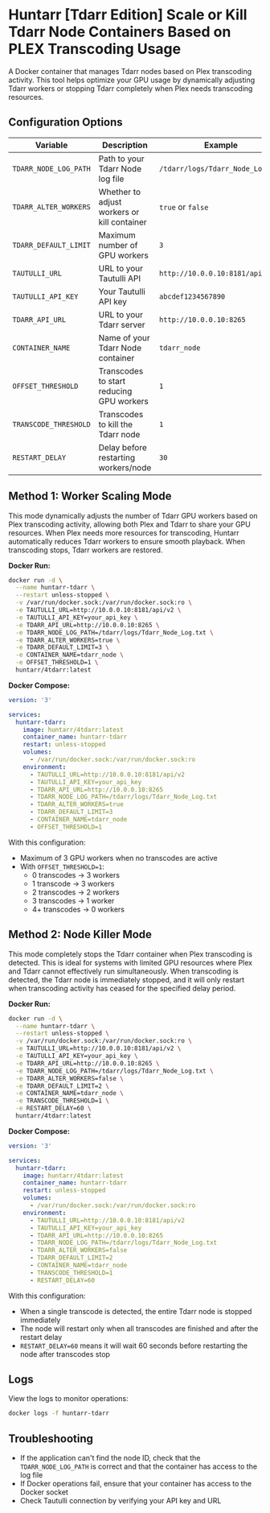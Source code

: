 # Huntarr [Tdarr Edition] Scale or Kill Tdarr Node Containers Based on PLEX Transcoding Usage

A Docker container that manages Tdarr nodes based on Plex transcoding activity. This tool helps optimize your GPU usage by dynamically adjusting Tdarr workers or stopping Tdarr completely when Plex needs transcoding resources.

## Configuration Options

| Variable | Description | Example |
|----------|-------------|---------|
| `TDARR_NODE_LOG_PATH` | Path to your Tdarr Node log file | `/tdarr/logs/Tdarr_Node_Log.txt` |
| `TDARR_ALTER_WORKERS` | Whether to adjust workers or kill container | `true` or `false` |
| `TDARR_DEFAULT_LIMIT` | Maximum number of GPU workers | `3` |
| `TAUTULLI_URL` | URL to your Tautulli API | `http://10.0.0.10:8181/api/v2` |
| `TAUTULLI_API_KEY` | Your Tautulli API key | `abcdef1234567890` |
| `TDARR_API_URL` | URL to your Tdarr server | `http://10.0.0.10:8265` |
| `CONTAINER_NAME` | Name of your Tdarr Node container | `tdarr_node` |
| `OFFSET_THRESHOLD` | Transcodes to start reducing GPU workers | `1` |
| `TRANSCODE_THRESHOLD` | Transcodes to kill the Tdarr node | `1` |
| `RESTART_DELAY` | Delay before restarting workers/node | `30` |

## Method 1: Worker Scaling Mode

This mode dynamically adjusts the number of Tdarr GPU workers based on Plex transcoding activity, allowing both Plex and Tdarr to share your GPU resources. When Plex needs more resources for transcoding, Huntarr automatically reduces Tdarr workers to ensure smooth playback. When transcoding stops, Tdarr workers are restored.

**Docker Run:**
```bash
docker run -d \
  --name huntarr-tdarr \
  --restart unless-stopped \
  -v /var/run/docker.sock:/var/run/docker.sock:ro \
  -e TAUTULLI_URL=http://10.0.0.10:8181/api/v2 \
  -e TAUTULLI_API_KEY=your_api_key \
  -e TDARR_API_URL=http://10.0.0.10:8265 \
  -e TDARR_NODE_LOG_PATH=/tdarr/logs/Tdarr_Node_Log.txt \
  -e TDARR_ALTER_WORKERS=true \
  -e TDARR_DEFAULT_LIMIT=3 \
  -e CONTAINER_NAME=tdarr_node \
  -e OFFSET_THRESHOLD=1 \
  huntarr/4tdarr:latest
```

**Docker Compose:**
```yaml
version: '3'

services:
  huntarr-tdarr:
    image: huntarr/4tdarr:latest
    container_name: huntarr-tdarr
    restart: unless-stopped
    volumes:
      - /var/run/docker.sock:/var/run/docker.sock:ro
    environment:
      - TAUTULLI_URL=http://10.0.0.10:8181/api/v2
      - TAUTULLI_API_KEY=your_api_key
      - TDARR_API_URL=http://10.0.0.10:8265
      - TDARR_NODE_LOG_PATH=/tdarr/logs/Tdarr_Node_Log.txt
      - TDARR_ALTER_WORKERS=true
      - TDARR_DEFAULT_LIMIT=3
      - CONTAINER_NAME=tdarr_node
      - OFFSET_THRESHOLD=1
```

With this configuration:
- Maximum of 3 GPU workers when no transcodes are active
- With `OFFSET_THRESHOLD=1`:
  - 0 transcodes → 3 workers
  - 1 transcode → 3 workers
  - 2 transcodes → 2 workers
  - 3 transcodes → 1 worker
  - 4+ transcodes → 0 workers

## Method 2: Node Killer Mode

This mode completely stops the Tdarr container when Plex transcoding is detected. This is ideal for systems with limited GPU resources where Plex and Tdarr cannot effectively run simultaneously. When transcoding is detected, the Tdarr node is immediately stopped, and it will only restart when transcoding activity has ceased for the specified delay period.

**Docker Run:**
```bash
docker run -d \
  --name huntarr-tdarr \
  --restart unless-stopped \
  -v /var/run/docker.sock:/var/run/docker.sock:ro \
  -e TAUTULLI_URL=http://10.0.0.10:8181/api/v2 \
  -e TAUTULLI_API_KEY=your_api_key \
  -e TDARR_API_URL=http://10.0.0.10:8265 \
  -e TDARR_NODE_LOG_PATH=/tdarr/logs/Tdarr_Node_Log.txt \
  -e TDARR_ALTER_WORKERS=false \
  -e TDARR_DEFAULT_LIMIT=2 \
  -e CONTAINER_NAME=tdarr_node \
  -e TRANSCODE_THRESHOLD=1 \
  -e RESTART_DELAY=60 \
  huntarr/4tdarr:latest
```

**Docker Compose:**
```yaml
version: '3'

services:
  huntarr-tdarr:
    image: huntarr/4tdarr:latest
    container_name: huntarr-tdarr
    restart: unless-stopped
    volumes:
      - /var/run/docker.sock:/var/run/docker.sock:ro
    environment:
      - TAUTULLI_URL=http://10.0.0.10:8181/api/v2
      - TAUTULLI_API_KEY=your_api_key
      - TDARR_API_URL=http://10.0.0.10:8265
      - TDARR_NODE_LOG_PATH=/tdarr/logs/Tdarr_Node_Log.txt
      - TDARR_ALTER_WORKERS=false
      - TDARR_DEFAULT_LIMIT=2
      - CONTAINER_NAME=tdarr_node
      - TRANSCODE_THRESHOLD=1
      - RESTART_DELAY=60
```

With this configuration:
- When a single transcode is detected, the entire Tdarr node is stopped immediately
- The node will restart only when all transcodes are finished and after the restart delay
- `RESTART_DELAY=60` means it will wait 60 seconds before restarting the node after transcodes stop

## Logs

View the logs to monitor operations:
```bash
docker logs -f huntarr-tdarr
```

## Troubleshooting

- If the application can't find the node ID, check that the `TDARR_NODE_LOG_PATH` is correct and that the container has access to the log file
- If Docker operations fail, ensure that your container has access to the Docker socket
- Check Tautulli connection by verifying your API key and URL
